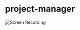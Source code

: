 # project-manager

![Screen Recording](https://github.com/anshulrao/project-manager/blob/main/extras/screen%20capture.gif)
